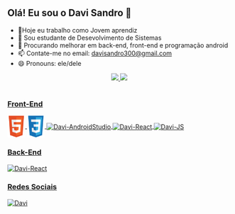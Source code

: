 ## Olá! Eu sou o Davi Sandro 👋 

- 🔭Hoje eu trabalho como Jovem aprendiz
- 🌱 Sou estudante de Desevolvimento de Sistemas 
- 🤔 Procurando melhorar em back-end, front-end e programação android
- 📫 Contate-me no email: davisandro300@gmail.com
- 😄 Pronouns: ele/dele

<div align="center">
  <a href="https://github.com/Davi300Git">
  <img height="160em" 
    src="https://github-readme-stats.vercel.app/api?username=Davi300Git&show_icons=true&theme=radical&include_all_commits=true&count_private=true"/>
  <img height="160em" src="https://github-readme-stats.vercel.app/api/top-langs/?username=Davi300Git&layout=compact&langs_count=7&theme=radical"/>
</div>
<div style="display: inline_block"><br>

  <div><h3>Front-End</h3></div>

  <img align="center" alt="Davi-HTML" height="50" width="40" 
    src="https://raw.githubusercontent.com/devicons/devicon/master/icons/html5/html5-original.svg">
  <img align="center" alt="Davi-CSS" height="50" width="40" 
    src="https://raw.githubusercontent.com/devicons/devicon/master/icons/css3/css3-original.svg">
  <img align="center" alt="Davi-AndroidStudio" height="100" width="100" 
    src="https://cdn.jsdelivr.net/gh/devicons/devicon/icons/androidstudio/androidstudio-original-wordmark.svg" />
  <img align="center" alt="Davi-React" height="80" width="50"
    src="https://cdn.jsdelivr.net/gh/devicons/devicon/icons/react/react-original-wordmark.svg" />
  <img align="center" alt="Davi-JS" height="50" width="40"
    src="https://cdn.jsdelivr.net/gh/devicons/devicon/icons/javascript/javascript-original.svg" />
          
    
   <div><h3>Back-End</h3></div>

   <img align="center" alt="Davi-React" height="80" width="100"
    src="https://cdn.jsdelivr.net/gh/devicons/devicon/icons/java/java-original-wordmark.svg" />
          
  <div><h3>Redes Sociais</h3></div>
  
  <a href="https://www.linkedin.com/in/davi-sandro-998789205/">
  <img align="center" alt="Davi" height="100" width="100" 
    src="https://cdn.jsdelivr.net/gh/devicons/devicon/icons/linkedin/linkedin-original-wordmark.svg" /></a>

  </div>
  
  ##
